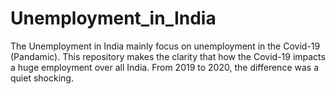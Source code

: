 # Unemployment_in_India
The Unemployment in India mainly focus on unemployment in the Covid-19 (Pandamic). This repository makes the clarity that how the Covid-19 impacts a huge employment over all India. From 2019 to 2020, the difference was a quiet shocking.
